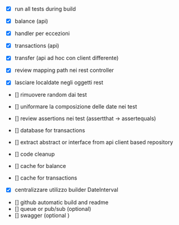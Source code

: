 * [x] run all tests during build 

* [X] balance (api)
* [x] handler per eccezioni
* [x] transactions (api)
* [x] transfer (api ad hoc con client differente)

* [x] review mapping path nei rest controller

* [x] lasciare localdate negli oggetti rest 
* [] rimuovere random dai test 
* [] uniformare la composizione delle date nei test
* [] review assertions nei test (assertthat -> assertequals)
* [] database for transactions
* [] extract abstract or interface from api client based repository

* [] code cleanup

* [] cache for balance
* [] cache for transactions

* [x] centralizzare utilizzo builder DateInterval

* [] github automatic build and readme
* [] queue or pub/sub (optional)
* [] swagger (optional )

